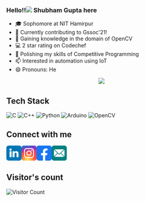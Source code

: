### Hello!!<img src="https://github.com/TheDudeThatCode/TheDudeThatCode/blob/master/Assets/Hi.gif" width="29px"> Shubham Gupta here 
- 🎓 Sophomore at NIT Hamirpur
- 🔭 Currently contributing to Gssoc'21!
- 🌱 Gaining knowledge in the domain of OpenCV
- :computer: 2 star rating on Codechef
- :dart: Polishing my skills of Competitive Programming
- 📫 Interested in automation using IoT
- 😄 Pronouns: He

<p align ="center" width = "100%">
<img src="https://github-readme-stats.vercel.app/api?username=ShubhamGupta577&hide=stars&show_icons=true&theme=radical">
</p>

## Tech Stack
<p>
 <img alt="C" src="https://img.shields.io/badge/c%20-%2300599C.svg?&style=for-the-badge&logo=c&logoColor=white"/>
 <img alt="C++" src="https://img.shields.io/badge/c++%20-%2300599C.svg?&style=for-the-badge&logo=c%2B%2B&ogoColor=white"/>
 <img alt="Python" src="https://img.shields.io/badge/python%20-%2314354C.svg?&style=for-the-badge&logo=python&logoColor=white"/>
 <img alt="Arduino"src="https://img.shields.io/badge/Arduino-00979D?logo=arduino&logoColor=white&style=for-the-badge"/>
 <img alt="OpenCV" src="https://img.shields.io/badge/OpenCV-5C3EE8?logo=opencv&logoColor=white&style=for-the-badge"
<\p>

## Connect with me
[<img align = "left" width = "40px" height = "40px" src = "https://github.com/edent/SuperTinyIcons/blob/master/images/svg/linkedin.svg">](https://www.linkedin.com/in/shubham-gupta-958814190/)
[<img align = "left" width = "40px" height = "40px" src = "https://github.com/edent/SuperTinyIcons/blob/master/images/svg/instagram.svg">](https://www.instagram.com/techy.fox/)
[<img align ="left" width = "40px" height ="40px" src = "https://github.com/edent/SuperTinyIcons/blob/master/images/svg/facebook.svg"/>](https://www.facebook.com/profile.php?id=100006921040710)
[<img width = "40px" height = "40px" src = "https://github.com/edent/SuperTinyIcons/blob/master/images/svg/email.svg">](mailto:shubham577agrawal@gmail.com)

## Visitor's count

![Visitor Count](https://profile-counter.glitch.me/{ShubhamGupta577}/count.svg)
<!--
## Github Stats
![Shubham's GitHub stats](https://github-readme-stats.vercel.app/api?username=ShubhamGupta577&hide=stars&show_icons=true&theme=radical)
![Top Langs](https://github-readme-stats.vercel.app/api/top-langs/?username=ShubhamGupta577&layout=compact&theme=radical)
-->


<!--
**ShubhamGupta577/ShubhamGupta577** is a ✨ _special_ ✨ repository because its `README.md` (this file) appears on your GitHub profile.

Here are some ideas to get you started:

- 🔭 I’m currently working on ...
- 🌱 I’m currently learning ...
- 👯 I’m looking to collaborate on ...
- 🤔 I’m looking for help with ...
- 💬 Ask me about ...
- 📫 How to reach me: ...
- 😄 Pronouns: ...
- ⚡ Fun fact: ...
-->
